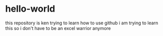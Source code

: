 # hello-world
this repository is ken trying to learn how to use github
i am trying to learn this so i don't have to be an excel warrior anymore
